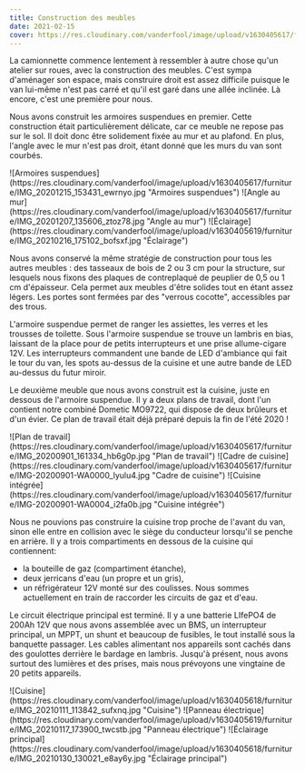 ```yaml
---
title: Construction des meubles
date: 2021-02-15
cover: https://res.cloudinary.com/vanderfool/image/upload/v1630405617/furniture/IMG-20201225-WA0034_dlxzud.jpg
---
```


La camionnette commence lentement à ressembler à autre chose qu'un atelier sur roues, avec la construction des meubles.
C'est sympa d'aménager son espace, mais construire droit est assez difficile puisque le van lui-même n'est pas carré et qu'il est garé dans une allée inclinée.
Là encore, c'est une première pour nous.

Nous avons construit les armoires suspendues en premier.
Cette construction était particulièrement délicate, car ce meuble ne repose pas sur le sol.
Il doit donc être solidement fixée au mur et au plafond.
En plus, l'angle avec le mur n'est pas droit, étant donné que les murs du van sont courbés.

<div class="row-image">
![Armoires suspendues](https://res.cloudinary.com/vanderfool/image/upload/v1630405617/furniture/IMG_20201215_153431_ewrnyo.jpg "Armoires suspendues")
![Angle au mur](https://res.cloudinary.com/vanderfool/image/upload/v1630405617/furniture/IMG_20201207_135606_ztoz78.jpg "Angle au mur")
![Éclairage](https://res.cloudinary.com/vanderfool/image/upload/v1630405619/furniture/IMG_20210216_175102_bofsxf.jpg "Éclairage")
</div>

Nous avons conservé la même stratégie de construction pour tous les autres meubles : des tasseaux de bois de 2 ou 3 cm pour la structure, sur lesquels nous fixons des plaques de contreplaqué de peuplier de 0,5 ou 1 cm d'épaisseur.
Cela permet aux meubles d'être solides tout en étant assez légers.
Les portes sont fermées par des "verrous cocotte", accessibles par des trous.

L'armoire suspendue permet de ranger les assiettes, les verres et les trousses de toilette.
Sous l'armoire suspendue se trouve un lambris en bias, laissant de la place pour de petits interrupteurs et une prise allume-cigare 12V.
Les interrupteurs commandent une bande de LED d'ambiance qui fait le tour du van, les spots au-dessus de la cuisine et une autre bande de LED au-dessus du futur miroir.

Le deuxième meuble que nous avons construit est la cuisine, juste en dessous de l'armoire suspendue.
Il y a deux plans de travail, dont l'un contient notre combiné Dometic MO9722, qui dispose de deux brûleurs et d'un évier.
Ce plan de travail était déjà préparé depuis la fin de l'été 2020 !

<div class="row-image">
![Plan de travail](https://res.cloudinary.com/vanderfool/image/upload/v1630405617/furniture/IMG_20200901_161334_hb6g0p.jpg "Plan de travail")
![Cadre de cuisine](https://res.cloudinary.com/vanderfool/image/upload/v1630405617/furniture/IMG-20200901-WA0000_lyulu4.jpg "Cadre de cuisine")
![Cuisine intégrée](https://res.cloudinary.com/vanderfool/image/upload/v1630405617/furniture/IMG-20200901-WA0004_i2fa0b.jpg "Cuisine intégrée")
</div>

Nous ne pouvions pas construire la cuisine trop proche de l'avant du van, sinon elle entre en collision avec le siège du conducteur lorsqu'il se penche en arrière.
Il y a trois compartiments en dessous de la cuisine qui contiennent:
- la bouteille de gaz (compartiment étanche),
- deux jerricans d'eau (un propre et un gris),
- un réfrigérateur 12V monté sur des coulisses.
Nous sommes actuellement en train de raccorder les circuits de gaz et d'eau.

Le circuit électrique principal est terminé.
Il y a une batterie LIfePO4 de 200Ah 12V que nous avons assemblée avec un BMS, un interrupteur principal, un MPPT, un shunt et beaucoup de fusibles, le tout installé sous la banquette passager.
Les cables alimentant nos appareils sont cachés dans des goulottes derrière le bardage en lambris.
Jusqu'à présent, nous avons surtout des lumières et des prises, mais nous prévoyons une vingtaine de 20 petits appareils.

<div class="row-image">
![Cuisine](https://res.cloudinary.com/vanderfool/image/upload/v1630405618/furniture/IMG_20210111_113842_sufxnq.jpg "Cuisine")
![Panneau électrique](https://res.cloudinary.com/vanderfool/image/upload/v1630405619/furniture/IMG_20210117_173900_twcstb.jpg "Panneau électrique")
![Éclairage principal](https://res.cloudinary.com/vanderfool/image/upload/v1630405618/furniture/IMG_20210130_130021_e8ay6y.jpg "Éclairage principal")
</div>
